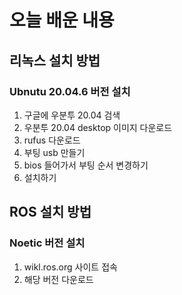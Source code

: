 # 오늘 배운 내용
## 리녹스 설치 방법
### Ubnutu 20.04.6 버전 설치
1. 구글에 우분투 20.04 검색
2. 우분투 20.04 desktop 이미지 다운로드
3. rufus 다운로드
4. 부팅 usb 만들기
5. bios 들어가서 부팅 순서 변경하기
6. 설치하기
## ROS 설치 방법
### Noetic 버전 설치
1. wikl.ros.org 사이트 접속
2. 해당 버전 다운로드
